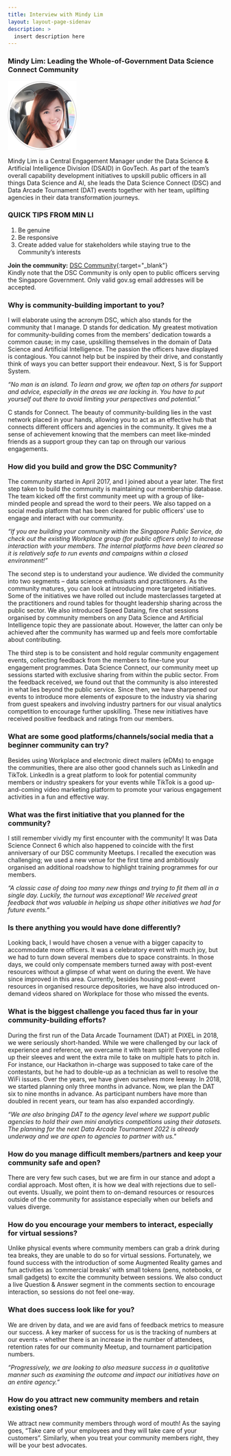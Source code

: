 ```yaml
---
title: Interview with Mindy Lim
layout: layout-page-sidenav
description: >
  insert description here
---
```


### Mindy Lim: Leading the Whole-of-Government Data Science Connect Community

<div>
  <div div class="sgds-card">
    <div class="sgds-card-content">
      <img class="has-text-center is-pulled-left" src="/assets/img/building-a-community-interview-mindy-lim.png" alt="Picture of Mindy Lim">
    <div class="has-text-center margin-right--sm is-pulled-right">
	  <p>
	    Mindy Lim is a Central Engagement Manager under the Data Science & Artificial Intelligence Division (DSAID) in GovTech. As part of the team’s overall capability development initiatives to upskill public officers in all things Data Science and AI, she leads the Data Science Connect (DSC) and Data Arcade Tournament (DAT) events together with her team, uplifting agencies in their data transformation journeys.
	  </p>
    </div>
	</div>
  </div>
</div>

### QUICK TIPS FROM MIN LI

1. Be genuine
2. Be responsive
3. Create added value for stakeholders while staying true to the Community’s interests

**Join the community:** [DSC Community](https://go.gov.sg/communityregistration){:target="\_blank"}<br />
Kindly note that the DSC Community is only open to public officers serving the Singapore Government. Only valid gov.sg email addresses will be accepted.

### Why is community-building important to you?

I will elaborate using the acronym DSC, which also stands for the community that I manage. D stands for dedication. My greatest motivation for community-building comes from the members’ dedication towards a common cause; in my case, upskilling themselves in the domain of Data Science and Artificial Intelligence. The passion the officers have displayed is contagious. You cannot help but be inspired by their drive, and constantly think of ways you can better support their endeavour. Next, S is for Support System.

<p class="has-text-center"><i>“No man is an island. To learn and grow, we often tap on others for support and advice, especially in the areas we are lacking in. You have to put yourself out there to avoid limiting your perspectives and potential.”</i></p>

C stands for Connect. The beauty of community-building lies in the vast network placed in your hands, allowing you to act as an effective hub that connects different officers and agencies in the community. It gives me a sense of achievement knowing that the members can meet like-minded friends as a support group they can tap on through our various engagements.

### How did you build and grow the DSC Community?

The community started in April 2017, and I joined about a year later. The first step taken to build the community is maintaining our membership database. The team kicked off the first community meet up with a group of like-minded people and spread the word to their peers. We also tapped on a social media platform that has been cleared for public officers’ use to engage and interact with our community.

<p class="has-text-center"><i>“If you are building your community within the Singapore Public Service, do check out the existing Workplace group (for public officers only) to increase interaction with your members. The internal platforms have been cleared so it is relatively safe to run events and campaigns within a closed environment!”</i></p>

The second step is to understand your audience. We divided the community into two segments – data science enthusiasts and practitioners. As the community matures, you can look at introducing more targeted initiatives. Some of the initiatives we have rolled out include masterclasses targeted at the practitioners and round tables for thought leadership sharing across the public sector. We also introduced Speed Dataing, fire chat sessions organised by community members on any Data Science and Artificial Intelligence topic they are passionate about. However, the latter can only be achieved after the community has warmed up and feels more comfortable about contributing.

The third step is to be consistent and hold regular community engagement events, collecting feedback from the members to fine-tune your engagement programmes. Data Science Connect, our community meet up sessions started with exclusive sharing from within the public sector. From the feedback received, we found out that the community is also interested in what lies beyond the public service. Since then, we have sharpened our events to introduce more elements of exposure to the industry via sharing from guest speakers and involving industry partners for our visual analytics competition to encourage further upskilling. These new initiatives have received positive feedback and ratings from our members.

### What are some good platforms/channels/social media that a beginner community can try?

Besides using Workplace and electronic direct mailers (eDMs) to engage the communities, there are also other good channels such as LinkedIn and TikTok. LinkedIn is a great platform to look for potential community members or industry speakers for your events while TikTok is a good up-and-coming video marketing platform to promote your various engagement activities in a fun and effective way.

### What was the first initiative that you planned for the community?

I still remember vividly my first encounter with the community! It was Data Science Connect 6 which also happened to coincide with the first anniversary of our DSC community Meetups. I recalled the execution was challenging; we used a new venue for the first time and ambitiously organised an additional roadshow to highlight training programmes for our members.

<p class="has-text-center"><i>“A classic case of doing too many new things and trying to fit them all in a single day. Luckily, the turnout was exceptional! We received great feedback that was valuable in helping us shape other initiatives we had for future events.”</i></p>

### Is there anything you would have done differently?

Looking back, I would have chosen a venue with a bigger capacity to accommodate more officers. It was a celebratory event with much joy, but we had to turn down several members due to space constraints. In those days, we could only compensate members turned away with post-event resources without a glimpse of what went on during the event. We have since improved in this area. Currently, besides housing post-event resources in organised resource depositories, we have also introduced on-demand videos shared on Workplace for those who missed the events.

### What is the biggest challenge you faced thus far in your community-building efforts?

During the first run of the Data Arcade Tournament (DAT) at PIXEL in 2018, we were seriously short-handed. While we were challenged by our lack of experience and reference, we overcame it with team spirit! Everyone rolled up their sleeves and went the extra mile to take on multiple hats to pitch in. For instance, our Hackathon in-charge was supposed to take care of the contestants, but he had to double-up as a technician as well to resolve the WiFi issues. Over the years, we have given ourselves more leeway. In 2018, we started planning only three months in advance. Now, we plan the DAT six to nine months in advance. As participant numbers have more than doubled in recent years, our team has also expanded accordingly.

<p class="has-text-center"><i>“We are also bringing DAT to the agency level where we support public agencies to hold their own mini analytics competitions using their datasets. The planning for the next Data Arcade Tournament 2022 is already underway and we are open to agencies to partner with us."</i></p>

### How do you manage difficult members/partners and keep your community safe and open?

There are very few such cases, but we are firm in our stance and adopt a cordial approach. Most often, it is how we deal with rejections due to sell-out events. Usually, we point them to on-demand resources or resources outside of the community for assistance especially when our beliefs and values diverge.

### How do you encourage your members to interact, especially for virtual sessions?

Unlike physical events where community members can grab a drink during tea breaks, they are unable to do so for virtual sessions. Fortunately, we found success with the introduction of some Augmented Reality games and fun activities as ‘commercial breaks’ with small tokens (pens, notebooks, or small gadgets) to excite the community between sessions. We also conduct a live Question & Answer segment in the comments section to encourage interaction, so sessions do not feel one-way.

### What does success look like for you?

We are driven by data, and we are avid fans of feedback metrics to measure our success. A key marker of success for us is the tracking of numbers at our events – whether there is an increase in the number of attendees, retention rates for our community Meetup, and tournament participation numbers.

<p class="has-text-center"><i>“Progressively, we are looking to also measure success in a qualitative manner such as examining the outcome and impact our initiatives have on an entire agency.”</i></p>

### How do you attract new community members and retain existing ones?

We attract new community members through word of mouth! As the saying goes, “Take care of your employees and they will take care of your customers”. Similarly, when you treat your community members right, they will be your best advocates.
